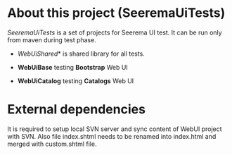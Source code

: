 # About this project (**SeeremaUiTests**)

*SeeremaUiTests* is a set of projects for Seerema  UI test. It can be run only from maven during test phase.

- *WebUiShared** is shared library for all tests.

- **WebUiBase** testing **Bootstrap** Web UI

- **WebUiCatalog** testing **Catalogs** Web UI

# External dependencies

It is required to setup local SVN server and sync content of WebUI project with SVN.
Also file index.shtml needs to be renamed into index.html and merged with custom.shtml file.

